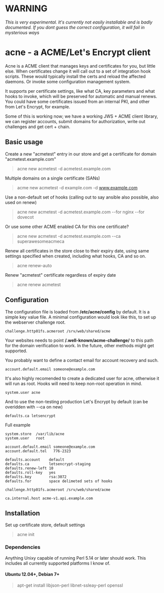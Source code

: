 # WARNING
*This is very experimental. It's currently not easily installable and is badly documented. If you dont guess the correct configuration, it will fail in mysterious ways*

# acne - a ACME/Let's Encrypt client
Acne is a ACME client that manages keys and certificates for you, but little else. When certificates change it will call out to a set of integration hook scripts. These would typically install the certs and reload the affected daemons. Or invoke some configuration management system.

It supports per certificate settings, like what CA, key parameters and what hooks to invoke, which will be preserved for automatic and manual renews. You could have some certificates issued from an internal PKI, and other from Let's Encrypt, for example.

Some of this is working now; we have a working JWS + ACME client library, we can register accounts, submit domains for authorization, write out challenges and get cert + chain.

## Basic usage

Create a new "acmetest" entry in our store and get a certificate for domain "acmetest.example.com"
> acne new acmetest -d acmetest.example.com

Multiple domains on a single certificate (SANs)
> acme new acmetest -d example.com -d www.example.com

Use a non-default set of hooks (calling out to say ansible also possible, also used on renew)
> acne new acmetest -d acmetest.example.com --for nginx --for dovecot

Or use some other ACME enabled CA for this one certificate?
> acne new acmetest -d acmetest.example.com --ca superawesomeacmeca

Renew all certificates in the store close to their expiry date, using same settings specified when created, including what hooks, CA and so on.
> acne renew-auto

Renew "acmetest" certificate regardless of expiry date
> acne renew acmetest

## Configuration
The configuration file is loaded from __/etc/acne/config__ by default. It is a simple key value file. A minimal configuration would look like this, to set up the webserver challenge root.

    challenge.http01fs.acmeroot /srv/web/shared/acme

Your websites needs to point __/.well-known/acme-challenge/__ to this path for the domain verification to work. In the future, other methods might get supported.

You probably want to define a contact email for account recovery and such.

    account.default.email someone@example.com

It's also highly recomended to create a dedicated user for acne, otherwise it will run as root. Hooks will need to keep non-root operation in mind.

    system.user acne
    
And to use the non-testing production Let's Encrypt by default (can be overidden with --ca on new)

    defaults.ca letsencrypt

Full example

    system.store  /var/lib/acne
    system.user   root
    
    account.default.email someone@example.com
    account.default.tel   776-2323
    
    defaults.account    default
    defaults.ca         letsencrypt-staging
    defaults.renew-left 10
    defaults.roll-key   yes
    defaults.key        rsa:3072
    defaults.for        space delimeted sets of hooks
    
    challenge.http01fs.acmeroot /srv/web/shared/acme
    
    ca.internal.host acme-v1.api.example.com

## Installation
Set up certificate store, default settings
> acne init

### Dependencies
Anything Unixy capable of running Perl 5.14 or later should work. This includes all currently supported platforms I know of.

#### Ubuntu 12.04+, Debian 7+
> apt-get install libjson-perl libnet-ssleay-perl openssl
